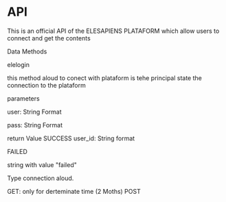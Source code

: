 API
===

This is an official API of the ELESAPIENS PLATAFORM which allow users to connect and get the contents

Data Methods

elelogin

this method aloud to conect with plataform is tehe principal state the connection to the plataform

parameters

user: String Format

pass: String Format

return Value 
 SUCCESS
user_id: String format

FAILED

string with value "failed"


Type connection aloud.

GET: only for derteminate time (2 Moths)
POST

